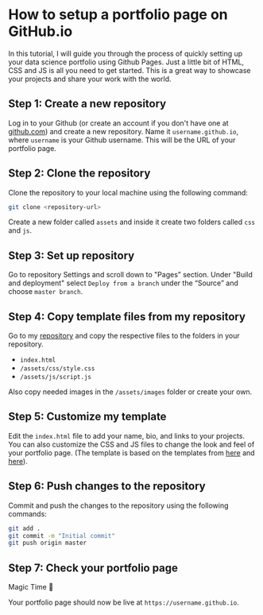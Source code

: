 # How to setup a portfolio page on GitHub.io

In this tutorial, I will guide you through the process of quickly setting up your data science portfolio using Github Pages. Just a little bit of HTML, CSS and JS is all you need to get started. This is a great way to showcase your projects and share your work with the world.

## Step 1: Create a new repository

Log in to your Github (or create an account if you don't have one at [github.com](https://github.com/join)) and create a new repository. Name it `username.github.io`, where `username` is your Github username. This will be the URL of your portfolio page.

## Step 2: Clone the repository

Clone the repository to your local machine using the following command:

```bash
git clone <repository-url>
```

Create a new folder called `assets` and inside it create two folders called `css` and `js`.

## Step 3: Set up repository

Go to repository Settings and scroll down to "Pages” section. Under "Build and deployment" select `Deploy from a branch` under the “Source” and choose `master branch`.

## Step 4: Copy template files from my repository

Go to my [repository](https://github.com/TillMeineke/TillMeineke.github.io) and copy the respective files to the folders in your repository.

- `index.html`
- `/assets/css/style.css`
- `/assets/js/script.js`

Also copy needed images in the `/assets/images` folder or create your own.

## Step 5: Customize my template

Edit the `index.html` file to add your name, bio, and links to your projects. You can also customize the CSS and JS files to change the look and feel of your portfolio page. (The template is based on the templates from [here](https://dalum.vercel.app) and [here](https://daveebbelaar.github.io/)).

## Step 6: Push changes to the repository

Commit and push the changes to the repository using the following commands:

```bash
git add .
git commit -m "Initial commit"
git push origin master
```

## Step 7: Check your portfolio page

Magic Time 🎉

Your portfolio page should now be live at `https://username.github.io`.
